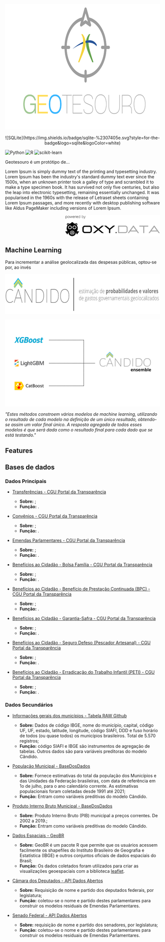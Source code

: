 <p align="center">
  <img width="770" height="410" src="https://github.com/pbizil/geotesouro/blob/main/imgs/2.png">
</p>

<p align="center"> ![SQLite](https://img.shields.io/badge/sqlite-%2307405e.svg?style=for-the-badge&logo=sqlite&logoColor=white) </p>


![Python](https://img.shields.io/badge/python-3670A0?style=for-the-badge&logo=python&logoColor=ffdd54) ![R](https://img.shields.io/badge/r-%23276DC3.svg?style=for-the-badge&logo=r&logoColor=white) ![scikit-learn](https://img.shields.io/badge/scikit--learn-%23F7931E.svg?style=for-the-badge&logo=scikit-learn&logoColor=white)

Geotesouro é um protótipo de...

Lorem Ipsum is simply dummy text of the printing and typesetting industry. Lorem Ipsum has been the industry's standard dummy text ever since the 1500s, when an unknown printer took a galley of type and scrambled it to make a type specimen book. It has survived not only five centuries, but also the leap into electronic typesetting, remaining essentially unchanged. It was popularised in the 1960s with the release of Letraset sheets containing Lorem Ipsum passages, and more recently with desktop publishing software like Aldus PageMaker including versions of Lorem Ipsum.

<p align="right">
  <img width="310" height="70" src="https://github.com/pbizil/geotesouro/blob/main/imgs/oxy.png">
</p>

## Machine Learning

Para incrementar a análise geolocalizada das despesas públicas, optou-se por, ao invés 

<p align="center">
  <img height="130" src="https://github.com/pbizil/geotesouro/blob/main/imgs/logo_candido_maior.png">
</p>

<p align="center">
  <img src="https://github.com/pbizil/geotesouro/blob/main/imgs/candido_explica.png">
</p>



_"Estes métodos constroem vários modelos de machine learning, utilizando o resultado de cada modelo na definição de um único resultado, obtendo-se assim um valor final único. A resposta agregada de todos esses modelos é que será dada como o resultado final para cada dado que se está testando."_ 


## Features



## Bases de dados

### Dados Principais

- [Transferências  - CGU Portal da Transparência](https://www.portaltransparencia.gov.br/download-de-dados/transferencias)
   - **Sobre:** ;
   - **Função:** .

- [Convênios - CGU Portal da Transparência](https://www.portaltransparencia.gov.br/download-de-dados/convenios)
   - **Sobre:** ;
   - **Função:** .

- [Emendas Parlamentares - CGU Portal da Transparência](https://www.portaltransparencia.gov.br/download-de-dados/emendas-parlamentares)
   - **Sobre:** ;
   - **Função:** .

- [Benefícios ao Cidadão - Bolsa Família - CGU Portal da Transparência](https://www.portaltransparencia.gov.br/download-de-dados/bolsa-familia-pagamentos)
   - **Sobre:** ;
   - **Função:** .

- [Benefícios ao Cidadão - Benefício de Prestação Continuada (BPC) - CGU Portal da Transparência](https://www.portaltransparencia.gov.br/download-de-dados/bpc)
   - **Sobre:** ;
   - **Função:** .

- [Benefícios ao Cidadão - Garantia-Safra - CGU Portal da Transparência](https://www.portaltransparencia.gov.br/download-de-dados/garantia-safra)
   - **Sobre:** ;
   - **Função:** .

- [Benefícios ao Cidadão - Seguro Defeso (Pescador Artesanal) - CGU Portal da Transparência](https://www.portaltransparencia.gov.br/download-de-dados/seguro-defeso)
   - **Sobre:** ;
   - **Função:** .

- [Benefícios ao Cidadão - Erradicação do Trabalho Infantil (PETI) - CGU Portal da Transparência](https://www.portaltransparencia.gov.br/download-de-dados/peti)
   - **Sobre:** ;
   - **Função:** .

### Dados Secundários

- [Informações gerais dos municípios - Tabela RAW Github](https://github.com/kelvins/Municipios-Brasileiros)
   - **Sobre:** Dados de código IBGE, nome do município, capital, código UF, UF, estado, latitude, longitude, código SIAFI, DDD e fuso horário de todos (ou quase todos) os municípios brasileiros. Total de 5.570 registros;
   - **Função:** código SIAFI e IBGE são instrumentos de agregação de tabelas. Outros dados são para variáveis preditoras do modelo Cândido.

- [População Municipal - BaseDosDados](https://basedosdados.org/dataset/br-ibge-populacao?bdm_table=municipio)
   - **Sobre:** Fornece estimativas do total da população dos Municípios e das Unidades da Federação brasileiras, com data de referência em 1o de julho, para o ano calendário corrente. As estimativas populacionais foram coletadas desde 1991 até 2021;
   - **Função:** Entram como variáveis preditivas do modelo Cândido.
   
- [Produto Interno Bruto Municipal - BaseDosDados](https://basedosdados.org/dataset/br-ibge-pib?bdm_table=municipio)
   - **Sobre:** Produto Interno Bruto (PIB) municipal a preços correntes. De 2002 a 2019.;
   - **Função:** Entram como variáveis preditivas do modelo Cândido.

- [Dados Espaciais - GeoBR](https://github.com/ipeaGIT/geobr)
   - **Sobre:** GeoBR é um pacote R que permite que os usuários acessem facilmente os shapefiles do Instituto Brasileiro de Geografia e Estatística (IBGE) e outros conjuntos oficiais de dados espaciais do Brasil;
   - **Função:** Os dados coletados foram utilizados para criar as visualizações geoespaciais com a biblioteca [leaflet](https://github.com/rstudio/leaflet).
   
- [Câmara dos Deputados - API Dados Abertos](https://dadosabertos.camara.leg.br/swagger/api.html)
   - **Sobre:** Requisição de nome e partido dos deputados federais, por legislatura;
   - **Função:** coletou-se o nome e partido destes parlamentares para construir os modelos residuais de Emendas Parlamentares.
   
- [Senado Federal - API Dados Abertos](https://www12.senado.leg.br/dados-abertos/conjuntos?portal=Legislativo&grupo=senadores)
   - **Sobre:** requisição de nome e partido dos senadores, por legislatura;
   - **Função:**  coletou-se o nome e partido destes parlamentares para construir os modelos residuais de Emendas Parlamentares.
   
